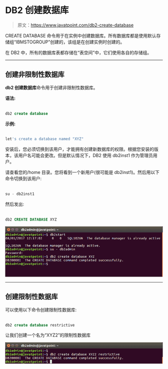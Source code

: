 # DB2 创建数据库

> 原文：<https://www.javatpoint.com/db2-create-database>

CREATE DATABASE 命令用于在实例中创建数据库。所有数据库都是使用默认存储组“IBMSTOGROUP”创建的，该组是在创建实例时创建的。

在 DB2 中，所有的数据库表都存储在“表空间”中，它们使用各自的存储组。

* * *

## 创建非限制性数据库

**db2 创建数据库**命令用于创建非限制性数据库。

**语法:**

```sql

db2 create database  
```

**示例:**

```sql

let's create a database named "XYZ"

```

安装后，您必须切换到该用户，才能拥有创建新数据库的权限。根据您安装的版本，该用户名可能会更改。但是默认情况下，DB2 使用 db2inst1 作为管理员用户。

请查看您的/home 目录。您将看到一个新用户(很可能是 db2inst1)。然后用以下命令切换到该用户:

```sql

su - db2inst1

```

然后发出:

```sql

db2 CREATE DATABASE XYZ

```

![Create Database](img/c8ef011633c60e4d0e74b8290951795a.png)

* * *

## 创建限制性数据库

可以使用以下命令创建限制性数据库:

```sql

db2 create database restrictive 
```

让我们创建一个名为“XYZ2”的限制性数据库

![Create Database](img/7d8eb7c5dc0879b1ccf61f81634558a2.png)